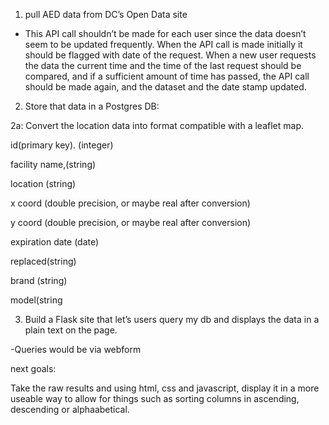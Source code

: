 1. pull AED data from DC’s Open Data site

- This API call shouldn’t be made for each user since the data doesn’t seem to be updated frequently. When the API call is made initially it should be flagged with date of the request. When a new user requests the data the current time and the time of the last request should be compared, and if a sufficient amount of time has passed, the API call should be made again, and the dataset and the date stamp updated. 




2. Store that data in a Postgres DB:

2a: Convert the location data into format compatible with a leaflet map.  



id(primary key). (integer)

facility name,(string)

location (string)

x coord (double precision, or  maybe real after conversion)

y coord (double precision, or  maybe real after conversion)

expiration date (date)

replaced(string)

brand (string)

model(string



3. Build a Flask site that let’s users query my db and displays the data in a plain text on the page.

-Queries would be via webform






next goals:

Take the raw results and using html, css and javascript, display it in a more useable way to allow for things such as sorting columns in ascending, descending or alphaabetical.
